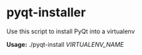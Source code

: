 pyqt-installer
==============

Use this script to install PyQt into a virtualenv

**Usage:** ./pyqt-install *VIRTUALENV_NAME*